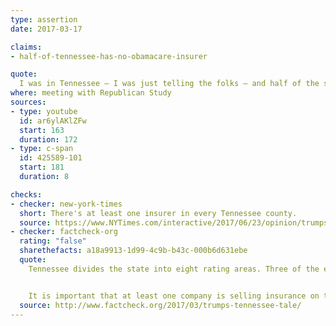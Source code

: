 ```yaml
---
type: assertion
date: 2017-03-17

claims:
- half-of-tennessee-has-no-obamacare-insurer

quote:
  I was in Tennessee — I was just telling the folks — and half of the state has no insurance company, and the other half is going to lose the insurance company.
where: meeting with Republican Study
sources:
- type: youtube
  id: ar6ylAKlZFw
  start: 163
  duration: 172
- type: c-span
  id: 425589-101
  start: 181
  duration: 8

checks:
- checker: new-york-times
  short: There's at least one insurer in every Tennessee county.
  source: https://www.NYTimes.com/interactive/2017/06/23/opinion/trumps-lies.html
- checker: factcheck-org
  rating: "false"
  sharethefacts: a18a9913-1d99-4c9b-b43c-000b6d631ebe
  quote:
    Tennessee divides the state into eight rating areas. Three of the eight — the East, Greater Nashville and Greater Memphis areas — have two carriers selling health insurance on the federal marketplace set up by the Affordable Care Act, according to the state’s 2017 rating area plans and rates. The other five rating areas have only one carrier.


    It is important that at least one company is selling insurance on the marketplace in each rating area, because the federal government provides tax credits and subsidies to help pay for insurance only for those who purchase plans on the exchanges set up by the Affordable Care Act.
  source: http://www.factcheck.org/2017/03/trumps-tennessee-tale/
---
```

